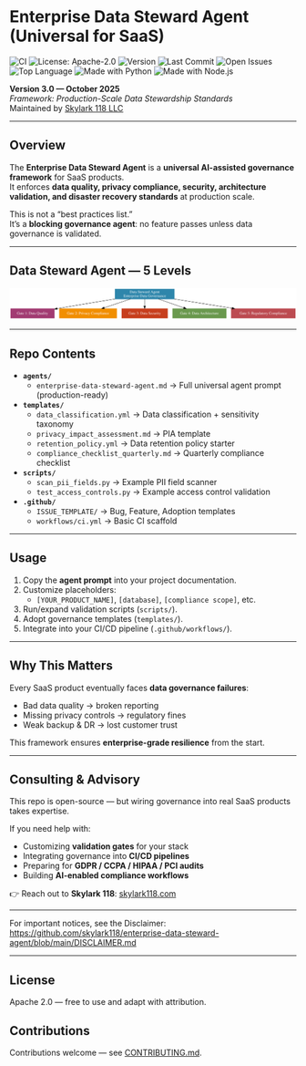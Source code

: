 # Enterprise Data Steward Agent (Universal for SaaS)

![CI](https://img.shields.io/github/actions/workflow/status/skylark118/enterprise-data-steward-agent/ci.yml?branch=main)
![License: Apache-2.0](https://img.shields.io/badge/license-Apache%202.0-blue.svg)
![Version](https://img.shields.io/badge/version-3.0-blue)
![Last Commit](https://img.shields.io/github/last-commit/skylark118/enterprise-data-steward-agent)
![Open Issues](https://img.shields.io/github/issues/skylark118/enterprise-data-steward-agent)
![Top Language](https://img.shields.io/github/languages/top/skylark118/enterprise-data-steward-agent)
![Made with Python](https://img.shields.io/badge/Made%20with-Python-blue)
![Made with Node.js](https://img.shields.io/badge/Made%20with-Node.js-green)

**Version 3.0 — October 2025**  
*Framework: Production-Scale Data Stewardship Standards*  
Maintained by [Skylark 118 LLC](https://skylark118.com)

---

## Overview
The **Enterprise Data Steward Agent** is a **universal AI-assisted governance framework** for SaaS products.  
It enforces **data quality, privacy compliance, security, architecture validation, and disaster recovery standards** at production scale.

This is not a “best practices list.”  
It’s a **blocking governance agent**: no feature passes unless data governance is validated.

---

## Data Steward Agent — 5 Levels

![Enterprise Data Steward Agent — 5 Levels](docs/assets/data-steward-agent-5level.svg)

---

## Repo Contents

- **`agents/`**
  - `enterprise-data-steward-agent.md` → Full universal agent prompt (production-ready)
- **`templates/`**
  - `data_classification.yml` → Data classification + sensitivity taxonomy  
  - `privacy_impact_assessment.md` → PIA template  
  - `retention_policy.yml` → Data retention policy starter  
  - `compliance_checklist_quarterly.md` → Quarterly compliance checklist  
- **`scripts/`**
  - `scan_pii_fields.py` → Example PII field scanner  
  - `test_access_controls.py` → Example access control validation  
- **`.github/`**
  - `ISSUE_TEMPLATE/` → Bug, Feature, Adoption templates  
  - `workflows/ci.yml` → Basic CI scaffold  

---

## Usage

1. Copy the **agent prompt** into your project documentation.  
2. Customize placeholders:
   - `[YOUR_PRODUCT_NAME]`, `[database]`, `[compliance scope]`, etc.  
3. Run/expand validation scripts (`scripts/`).  
4. Adopt governance templates (`templates/`).  
5. Integrate into your CI/CD pipeline (`.github/workflows/`).  

---

## Why This Matters
Every SaaS product eventually faces **data governance failures**:  
- Bad data quality → broken reporting  
- Missing privacy controls → regulatory fines  
- Weak backup & DR → lost customer trust  

This framework ensures **enterprise-grade resilience** from the start.  

---

## Consulting & Advisory
This repo is open-source — but wiring governance into real SaaS products takes expertise.  

If you need help with:  
- Customizing **validation gates** for your stack  
- Integrating governance into **CI/CD pipelines**  
- Preparing for **GDPR / CCPA / HIPAA / PCI audits**  
- Building **AI-enabled compliance workflows**  

👉 Reach out to **Skylark 118**: [skylark118.com](https://www.skylark118.com)  

---

For important notices, see the Disclaimer:
https://github.com/skylark118/enterprise-data-steward-agent/blob/main/DISCLAIMER.md

---

## License
Apache 2.0 — free to use and adapt with attribution.  

## Contributions
Contributions welcome — see [CONTRIBUTING.md](CONTRIBUTING.md).  
